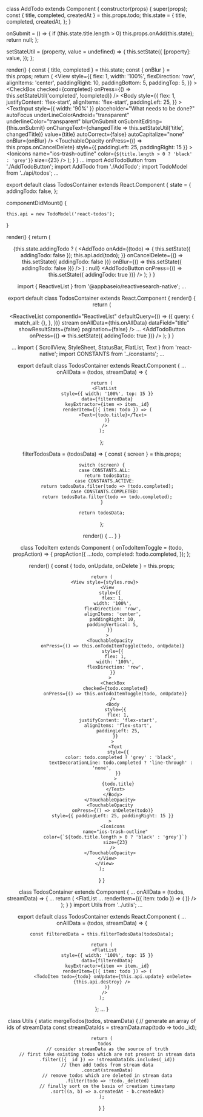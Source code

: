 class AddTodo extends Component {
  constructor(props) {
    super(props);
    const { title, completed, createdAt } = this.props.todo;
    this.state = {
      title,
      completed,
      createdAt,
    };
  }

  onSubmit = () => {
    if (this.state.title.length > 0) this.props.onAdd(this.state);
    return null;
  };

  setStateUtil = (property, value = undefined) => {
    this.setState({
      [property]: value,
    });
  };

  render() {
    const { title, completed } = this.state;
    const { onBlur } = this.props;
    return (
      <View
        style={{
          flex: 1,
          width: '100%',
          flexDirection: 'row',
          alignItems: 'center',
          paddingRight: 10,
          paddingBottom: 5,
          paddingTop: 5,
        }}
      >
        <CheckBox checked={completed} onPress={() => this.setStateUtil('completed', !completed)} />
        <Body
          style={{
            flex: 1,
            justifyContent: 'flex-start',
            alignItems: 'flex-start',
            paddingLeft: 25,
          }}
        >
          <TextInput
            style={{ width: '90%' }}
            placeholder="What needs to be done?"
            autoFocus
            underLineColorAndroid="transparent"
            underlineColor="transparent"
            blurOnSubmit
            onSubmitEditing={this.onSubmit}
            onChangeText={changedTitle => this.setStateUtil('title', changedTitle)}
            value={title}
            autoCorrect={false}
            autoCapitalize="none"
            onBlur={onBlur}
          />
        </Body>
        <TouchableOpacity
          onPress={() => this.props.onCancelDelete}
          style={{ paddingLeft: 25, paddingRight: 15 }}
        >
          <Ionicons
            name="ios-trash-outline"
            color={`${title.length > 0 ? 'black' : 'grey'}`}
            size={23}
          />
        </TouchableOpacity>
      </View>
    );
  }
}
...
import AddTodoButton from './AddTodoButton';
import AddTodo from './AddTodo';
import TodoModel from '../api/todos';
...


export default class TodosContainer extends React.Component {
  state = {
    addingTodo: false,
  };

  componentDidMount() {
    
    this.api = new TodoModel('react-todos');
  }

  render() {
    return (
      <View style={styles.container}>
        <Header />
        <StatusBar backgroundColor={COLORS.primary} barStyle="light-content" />
        <ScrollView>
          {this.state.addingTodo ? (
            <View style={styles.row}>
              <AddTodo
                onAdd={(todo) => {
                  this.setState({ addingTodo: false });
                  this.api.add(todo);
                }}
                onCancelDelete={() => this.setState({ addingTodo: false })}
                onBlur={() => this.setState({ addingTodo: false })}
              />
            </View>
          ) : null}
        </ScrollView>
        <AddTodoButton onPress={() => this.setState({ addingTodo: true })} />
      </View>
    );
  }
}

import { ReactiveList } from '@appbaseio/reactivesearch-native';
...

export default class TodosContainer extends React.Component {
  render() {
    return (
      <View style={styles.container}>
        <Header />
        <StatusBar backgroundColor={COLORS.primary} barStyle="light-content" />
        <ScrollView>
          <ReactiveList
            componentId="ReactiveList"
            defaultQuery={() => ({
              query: {
                match_all: {},
              },
            })}
            stream
            onAllData={this.onAllData}
            dataField="title"
            showResultStats={false}
            pagination={false}
          />
          ...
        </ScrollView>
        <AddTodoButton onPress={() => this.setState({ addingTodo: true })} />
      </View>
    );
  }
}

...
import { ScrollView, StyleSheet, StatusBar, FlatList, Text } from 'react-native';
import CONSTANTS from '../constants';
...

export default class TodosContainer extends React.Component {
  ...
  onAllData = (todos, streamData) => {
    

    return (
      <FlatList
        style={{ width: '100%', top: 15 }}
        data={filteredData}
        keyExtractor={item => item._id}
        renderItem={({ item: todo }) => (
            <Text>{todo.title}</Text>
        )}
      />
    );
  };

  filterTodosData = (todosData) => {
    const { screen } = this.props;

    switch (screen) {
      case CONSTANTS.ALL:
        return todosData;
      case CONSTANTS.ACTIVE:
        return todosData.filter(todo => !todo.completed);
      case CONSTANTS.COMPLETED:
        return todosData.filter(todo => todo.completed);
    }

    return todosData;
  };

  render() {
    ...
  }
}

class TodoItem extends Component {
  onTodoItemToggle = (todo, propAction) => {
    propAction({
      ...todo,
      completed: !todo.completed,
    });
  };

  render() {
    const { todo, onUpdate, onDelete } = this.props;

    return (
      <View style={styles.row}>
        <View
          style={{
            flex: 1,
            width: '100%',
            flexDirection: 'row',
            alignItems: 'center',
            paddingRight: 10,
            paddingVertical: 5,
          }}
        >
          <TouchableOpacity
            onPress={() => this.onTodoItemToggle(todo, onUpdate)}
            style={{
              flex: 1,
              width: '100%',
              flexDirection: 'row',
            }}
          >
            <CheckBox
              checked={todo.completed}
              onPress={() => this.onTodoItemToggle(todo, onUpdate)}
            />
            <Body
              style={{
                flex: 1,
                justifyContent: 'flex-start',
                alignItems: 'flex-start',
                paddingLeft: 25,
              }}
            >
              <Text
                style={{
                  color: todo.completed ? 'grey' : 'black',
                  textDecorationLine: todo.completed ? 'line-through' : 'none',
                }}
              >
                {todo.title}
              </Text>
            </Body>
          </TouchableOpacity>
          <TouchableOpacity
            onPress={() => onDelete(todo)}
            style={{ paddingLeft: 25, paddingRight: 15 }}
          >
            <Ionicons
              name="ios-trash-outline"
              color={`${todo.title.length > 0 ? 'black' : 'grey'}`}
              size={23}
            />
          </TouchableOpacity>
        </View>
      </View>
    );
  }
}

class TodosContainer extends Component {
  ...
  onAllData = (todos, streamData) => {
    ...
    return (
      <FlatList
        ...
        renderItem={({ item: todo }) => (
          <TodoItem 
            todo={todo}
            onUpdate={this.api.update} 
            onDelete={this.api.destroy}
          />
        )}
      />
    );
  }
}
import Utils from '../utils';
...

export default class TodosContainer extends React.Component {
  ...
  onAllData = (todos, streamData) => {
    
    const filteredData = this.filterTodosData(todosData);

    return (
      <FlatList
        style={{ width: '100%', top: 15 }}
        data={filteredData}
        keyExtractor={item => item._id}
        renderItem={({ item: todo }) => (
            <TodoItem todo={todo} onUpdate={this.api.update} onDelete={this.api.destroy} />
        )}
      />
    );
  };
  ...
}


class Utils {
  static mergeTodos(todos, streamData) {
    // generate an array of ids of streamData
    const streamDataIds = streamData.map(todo => todo._id);

    return (
      todos
        // consider streamData as the source of truth
        // first take existing todos which are not present in stream data
        .filter(({ _id }) => !streamDataIds.includes(_id))
        // then add todos from stream data
        .concat(streamData)
        // remove todos which are deleted in stream data
        .filter(todo => !todo._deleted)
        // finally sort on the basis of creation timestamp
        .sort((a, b) => a.createdAt - b.createdAt)
    );
  }
}

